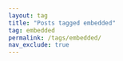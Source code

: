 ```yaml
---
layout: tag
title: "Posts tagged embedded"
tag: embedded
permalink: /tags/embedded/
nav_exclude: true
---
```

